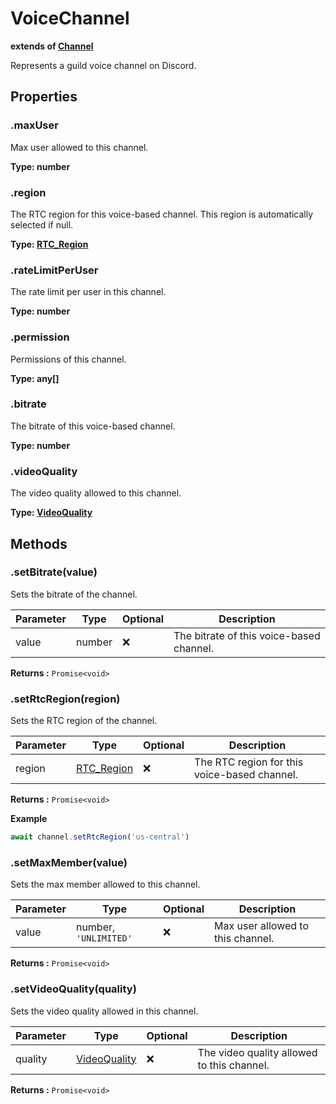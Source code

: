 # VoiceChannel
**extends of [Channel](/docs/v1/api/channels/channel)**

Represents a guild voice channel on Discord.
<toc />

## Properties

### .maxUser
Max user allowed to this channel.

**Type: number**

### .region
The RTC region for this voice-based channel. This region is automatically selected if null.

**Type: [RTC_Region](/docs/v1/api/rtc-region)**

### .rateLimitPerUser
The rate limit per user in this channel.

**Type: number**

### .permission
Permissions of this channel.

**Type: any[]**

### .bitrate
The bitrate of this voice-based channel.

**Type: number**

### .videoQuality
The video quality allowed to this channel.

**Type: [VideoQuality](/docs/v1/api/videoquality)**

## Methods

### .setBitrate(value)
Sets the bitrate of the channel.

| Parameter | Type   | Optional | Description               |
|-----------|--------| -------- |---------------------------|
| value     | number | ❌ | The bitrate of this voice-based channel. |

**Returns :** `Promise<void>`

### .setRtcRegion(region)
Sets the RTC region of the channel.

| Parameter | Type                                  | Optional | Description               |
|-----------|---------------------------------------| -------- |---------------------------|
| region    | [RTC_Region](/docs/v1/api/rtc-region) | ❌ | The RTC region for this voice-based channel. |

**Returns :** `Promise<void>`

**Example**
```ts
await channel.setRtcRegion('us-central')
```

### .setMaxMember(value)
Sets the max member allowed to this channel.

| Parameter | Type                | Optional | Description               |
|-----------|---------------------| -------- |---------------------------|
| value     | number, `'UNLIMITED'` | ❌ | Max user allowed to this channel. |

**Returns :** `Promise<void>`

### .setVideoQuality(quality)
Sets the video quality allowed in this channel.

| Parameter | Type                | Optional | Description                                |
|-----------|---------------------| -------- |--------------------------------------------|
| quality   | [VideoQuality](/docs/v1/api/videoquality) | ❌ | The video quality allowed to this channel. |

**Returns :** `Promise<void>`